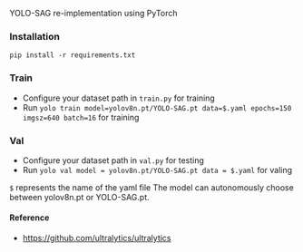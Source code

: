 YOLO-SAG re-implementation using PyTorch

### Installation

```
pip install -r requirements.txt
```

### Train

* Configure your dataset path in `train.py` for training
* Run `yolo train model=yolov8n.pt/YOLO-SAG.pt data=$.yaml epochs=150 imgsz=640 batch=16` for training

### Val

* Configure your dataset path in `val.py` for testing
* Run `yolo val model = yolov8n.pt/YOLO-SAG.pt data = $.yaml` for valing

`$` represents the name of the yaml file
The model can autonomously choose between yolov8n.pt or YOLO-SAG.pt.

#### Reference

* https://github.com/ultralytics/ultralytics
